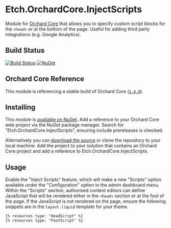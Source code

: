 # Etch.OrchardCore.InjectScripts

Module for [Orchard Core](https://github.com/OrchardCMS/OrchardCore) that allows you to specify custom script blocks for the `<head>` or at the bottom of the page. Useful for adding third party integrations (e.g. Google Analytics).

## Build Status

[![Build Status](https://secure.travis-ci.org/etchuk/Etch.OrchardCore.InjectScripts.png?branch=master)](http://travis-ci.org/etchuk/Etch.OrchardCore.InjectScripts) [![NuGet](https://img.shields.io/nuget/v/Etch.OrchardCore.InjectScripts.svg)](https://www.nuget.org/packages/Etch.OrchardCore.InjectScripts)

## Orchard Core Reference

This module is referencing a stable build of Orchard Core ([`1.4.0`](https://www.nuget.org/packages/OrchardCore.Module.Targets/1.4.0)).

## Installing

This module is [available on NuGet](https://www.nuget.org/packages/Etch.OrchardCore.InjectScripts). Add a reference to your Orchard Core web project via the NuGet package manager. Search for "Etch.OrchardCore.InjectScripts", ensuring include prereleases is checked.

Alternatively you can [download the source](https://github.com/etchuk/Etch.OrchardCore.InjectScripts/archive/master.zip) or clone the repository to your local machine. Add the project to your solution that contains an Orchard Core project and add a reference to Etch.OrchardCore.InjectScripts.

## Usage

Enable the "Inject Scripts" feature, which will make a new "Scripts" option available under the "Configuration" option in the admin dashboard menu. Within the "Scripts" section, authorised content editors can define JavaScript that will be rendered either in the `<head>` section or at the foot of the page. If the JavaScript is not rendered on the page, ensure the following snippets are in the `layout.liquid` template for your theme.

```
{% resources type: "HeadScript" %}
{% resources type: "FootScript" %}
```
